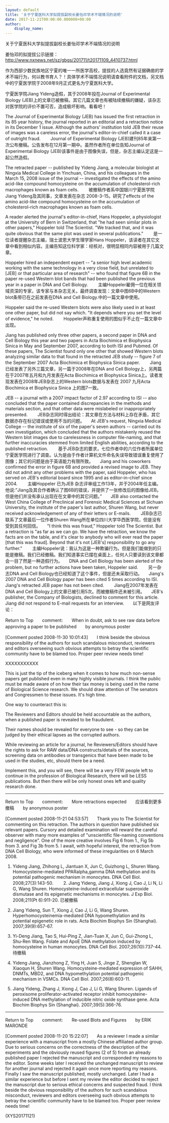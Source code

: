 ```yaml
---
layout: default
title: '关于宁夏医科大学拟提拔副校长姜怡邓学术不端情况的说明'
date: 2017-11-21T00:00:00.000000+08:00
author:
    display_name: 
---
```


关于宁夏医科大学拟提拔副校长姜怡邓学术不端情况的说明

姜怡邓的拟提拔公示链接：http://www.nxnews.net/sz/gbgs/201711/t20171109_4410737.html

作为西部少数民族地区宁夏的唯一一所医学高校，提拔的人选竟然有证据确凿的学术不端行为，何以教书育人？！具体学术不端情况说明请查看附件的文档，另文档中的宁夏医学院于2008年9月正式更名为宁夏医科大学。

宁夏医学院Jiang Yideng造假，其于2008年投在Journal of Experimental Biology (JEB)上的文章已被撤稿，其它几篇文章也有被陆续撤稿的嫌疑，该杂志对医学院的评价不置可否，造成极坏影响。看看吧！

The Journal of Experimental Biology (JEB) has issued the first retraction in its 85 year history, the journal reported in an editorial and a retraction notice in its December 1 issue. Although the authors' institution told JEB their reuse of images was a careless error, the journal's editor-in-chief called it a case of outright fraud. 　　Journal of Experimental Biology (JEB)建刊85年来第一次公布撤稿。公告发布在12月第一期中。虽然作者所在单位告知Journal of Experimental Biology (JEB)该事件是由于图像失误，但是，杂志主编认定这是一起公然造假。

The retracted paper -- published by Yideng Jiang, a molecular biologist at Ningxia Medical College in Yinchuan, China, and his colleagues in the March 15, 2008 issue of the journal -- investigated the effects of the amino acid-like compound homocysteine on the accumulation of cholesterol-rich macrophages known as foam cells. 　　被撤稿作者系中国银川宁夏医学院Jiang Yideng及其同事，文章发表在杂志   2008-3-15。研究了effects of the amino acid-like compound homocysteine on the accumulation of cholesterol-rich macrophages known as foam cells.

A reader alerted the journal's editor-in-chief, Hans Hoppeler, a physiologist at the University of Bern in Switzerland, that "he had seen similar plots in other papers," Hoppeler told The Scientist. "We tracked that, and it was quite obvious that the same plot was used in several publications." 　　是一位读者提醒杂志主编，瑞士波恩大学生理学家Hans Hoppeler，该读者在其它文章中看到相似内容。主编告知这位科学家：经核对，很明显相同内容被用于几篇文章。

Hoppeler hired an independent expert -- "a senior high level academic working with the same technology in a very close field, but unrelated to [JEB] or that particular area of research" -- who found that figure 6B in the paper re-used Western blot bands that had been published the previous year in a paper in DNA and Cell Biology. 　　主编Hoppeler雇佣一位在相关领域资深的专家，该专家与本杂志无关。最终调查发现：文章中图6B中的Western blot条带已在之前发表在DNA and Cell Biology.中的一篇文章中使用。

Hoppeler said the re-used Western blots were also likely used in at least one other paper, but did not say which. "It depends where you set the level of evidence," he noted. 　　Hoppeler声称重复使用的图似乎不止在一篇文章中出现。

Jiang has published only three other papers, a second paper in DNA and Cell Biology this year and two papers in Acta Biochimica et Biophysica Sinica in May and September 2007, according to both ISI and Pubmed. Of these papers, The Scientist found only one other that showed Western blots analyzing similar data to that found in the retracted JEB study -- figure 7 of the September 2007 Acta Biochimica et Biophysica Sinica paper. 　　Jiang已经发表了另外三篇文章，另一篇于2008年在DNA and Cell Biology上，另两篇在于2007年五月和九月发表在Acta Biochimica et Biophysica Sinica上。读者发现发表在2008年JEB杂志上的Western blots数据与发表在 2007 九月Acta Biochimica et Biophysica Sinica 上的图7一致。

JEB -- a journal with a 2007 impact factor of 2.97 according to ISI -- also concluded that the paper contained discrepancies in the methods and materials section, and that other data were mislabeled or inappropriately presented. 　　JEB杂志同时得出结论：其文章在方法与材料上存在矛盾，其它数据亦存在标记错误或使用不当的问题。　　At JEB's request, Ningxia Medical College -- the institute of six of the paper's seven authors -- carried out its own investigation, which concluded that the authors mistakenly reused the Western blot images due to carelessness in computer file-naming, and that further inaccuracies stemmed from limited English abilities, according to the published retraction. 　　基于JEB杂志的要求，七位作者中的六位作者所属单位宁夏医学院进行了调查。认为是由于作者计算机文件命名失误导致错误重复使用了图像；其它的问题是由于英语能力有限所致。　　Jiang and his coworkers confirmed the error in figure 6B and provided a revised image to JEB. They did not admit any other problems with the paper, said Hoppeler, who has served on JEB's editorial board since 1995 and as editor-in-chief since 2004. 　　主编Hoppeler 已为JEB 杂志评审组工作13年，并于2004年任主编。他说:”Jiang及其合作者确认了图6B的错误，并提供了一张修改后的图像给JEB。但是他们并没有承认出现在在文章中的其它问题。”　　JEB also contacted the West China College of Preclinical and Forensic Medical Sciences at Sichuan University, the institute of the paper's last author, Shuren Wang, but never received acknowledgement of any of their letters or E-mails. 　　JEB杂志已联系了文章最后一位作者Shuren Wang所在单位四川大学华西医学院，但是没有受到其任何回信。　　"I think this was fraud," Hoppeler told The Scientist. But a retraction is "as far as we can go. We have the retraction, we know the facts are on the table, and it's clear to anybody who will ever read the paper [that this was fraud]. Beyond that it's not [JEB's] responsibility to go any further." 　　主编Hoppeler说：我认为这是一种欺骗行为。但是我们能做到的只能是撤稿。我们已经撤稿。我们知道事实已摆在桌面上，任何人只要读到该文章都会一目了然是一种造假行为。　　DNA and Cell Biology has been alerted of the problem, but no further actions have been taken, Hoppeler said. 　　另一杂志DNA and Cell Biology也已经知道了这个事件，但是还未采取行动。　　Jiang's 2007 DNA and Cell Biology paper has been cited 5 times according to ISI. Jiang's retracted JEB paper has not been cited. 　　Jiang在2007年发表在DNA and Cell Biology上的文章已被引用5次。而被撤稿件还未被引用。　　JEB's publisher, the Company of Biologists, declined to comment for this article. Jiang did not respond to E-mail requests for an interview.　　以下是网友评论：

Return to Top　　comment:　　When in doubt, ask to see raw data before approving a paper to be published　　by anonymous poster

[Comment posted 2008-11-30 10:01:43]　　I think beside the obvious responsibility of the authors for such scandalous misconduct, reviewers and editors overseeing such obvious attempts to betray the scientific community have to be blamed too. Proper peer review needs time!

XXXXXXXXXXX

This is just the tip of the iceberg when it comes to how much non-sense papers get published even in many highly visible journals. I think the public must be made aware of on how their tax money is being used in the name of Biological Science research. We should draw attention of The senators and Congressmen to these issues. It's high time.

One way to counteract this is:

The Reviewers and Editors should be held accountable as the authors, when a published paper is revealed to be fraudulent.

Their names should be revealed for everyone to see - so they can be judged by their ethical lapses as the corrupted authors.

While reviewing an article for a journal, he Reviewers/Editors should have the rights to ask for RAW data/DNA constructs/details of the sources, screening data on antibodies or transgenics that have been made to be used in the studies, etc, should there be a need.

Implement this, and you will see, there will be a very FEW people left to continue in the profession of Biological Research, there will be LESS publications. But then there will be only honest ones left and quality research done.

________________________________________

Return to Top　　comment:　　More retractions expected　　应该看到更多撤稿　　by anonymous poster

[Comment posted 2008-11-21 04:53:57]　　Thank you to The Scientist for commenting on this retraction. The authors in question have published six relevant papers. Cursory and detailed examination will reward the careful observer with many more examples of "unscientific file-naming conventions and negligence". One of the more creative involves Fig 6 from 1., Fig 5b from 3. and Fig 3b from 5. I await, with hopeful interest, the retraction from DNA Cell Biology, who were informed of these irregularities on 6 March 2008.

1. Yideng Jiang, Zhihong L, Jiantuan X, Jun C, Guizhong L, Shuren Wang. Homocysteine-mediated PPARalpha,gamma DNA methylation and its potential pathogenic mechanism in monocytes. DNA Cell Biol. 2008;27(3):143-50. 　　2. Jiang Yideng, Jiang J, Xiong J, Cao J, Li N, Li G, Wang Shuren. Homocysteine-induced extracellular superoxide dismutase and its epigenetic mechanisms in monocytes. J Exp Biol. 2008;211(Pt 6):911-20. 已被撤稿

3. Jiang Yideng, Sun T, Xiong J, Cao J, Li G, Wang Shuren. Hyperhomocysteinemia-mediated DNA hypomethylation and its potential epigenetic role in rats. Acta Biochim Biophys Sin (Shanghai). 2007;39(9):657-67.

4. Yi-Deng Jiang, Tao S, Hui-Ping Z, Jian-Tuan X, Jun C, Gui-Zhong L, Shu-Ren Wang. Folate and ApoE DNA methylation induced by homocysteine in human monocytes. DNA Cell Biol. 2007;26(10):737-44. 待撤稿

5. Yideng Jiang, Jianzhong Z, Ying H, Juan S, Jinge Z, Shenglan W, Xiaoqun H, Shuren Wang. Homocysteine-mediated expression of SAHH, DNMTs, MBD2, and DNA hypomethylation potential pathogenic mechanism in VSMCs. DNA Cell Biol. 2007;26(8):603-11.

6. Jiang Yideng, Zhang J, Xiong J, Cao J, Li G, Wang Shuren. Ligands of peroxisome proliferator-activated receptor inhibit homocysteine-induced DNA methylation of inducible nitric oxide synthase gene. Acta Biochim Biophys Sin (Shanghai). 2007;39(5):366-76.

________________________________________

Return to Top　　comment:　　Re-used Blots and Figures　　by ERIK MARONDE

[Comment posted 2008-11-20 15:22:07]　　As a reviewer I made a similar experience with a manuscript from a mostly Chinese affiliated author group. Due to serious concerns on the correctness of the description of the experiments and the obviously reused figures (2 of 5) from an already published paper I rejected the manuscript and corresponded my reasons to the editor. Some weeks later I received the unchanged manuscript to review for another journal and rejected it again once more reporting my reasons. Finally I saw the manuscript published, mostly unchanged. Later I had a similar experience but before I sent my review the editor decided to reject the manuscript due to serious ethical concerns and suspected fraud. I think beside the obvious responsibility of the authors for such scandalous misconduct, reviewers and editors overseeing such obvious attempts to betray the scientific community have to be blamed too. Proper peer review needs time!

(XYS20171121)

